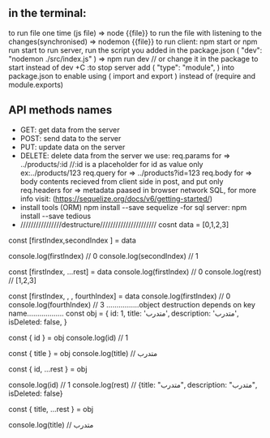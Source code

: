 ## in the terminal:

to run file one time (js file) => node {{file}}
to run the file with listening to the changes(synchronised) => nodemon {{file}}
to run client: npm start or npm run start
to run server, run the script you added in the package.json ( "dev": "nodemon ./src/index.js" )
=> npm run dev // or change it in the package to start instead of dev
<ctrl>+C :to stop server
add ( "type": "module", ) into package.json to enable using ( import and export ) instead of (require and module.exports)

## API methods names

- GET: get data from the server
- POST: send data to the server
- PUT: update data on the server
- DELETE: delete data from the server
  we use:
  req.params for => ../products/:id //:id is a placeholder for id as value only ex:../products/123
  req.query for => ../products?id=123
  req.body for => body contents recieved from client side in post, and put only
  req.headers for => metadata paased in browser network
  SQL, for more info visit: (https://sequelize.org/docs/v6/getting-started/)
- install tools (ORM)
  npm install --save sequelize
  -for sql server:
  npm install --save tedious
- ////////////////destructure//////////////////////
  cosnt data = [0,1,2,3]

const [firstIndex,secondIndex ] = data

console.log(firstIndex) // 0
console.log(secondIndex) // 1

const [firstIndex, ...rest] = data
console.log(firstIndex) // 0
console.log(rest) // [1,2,3]

const [firstIndex, , , fourthIndex] = data
console.log(firstIndex) // 0
console.log(fourthIndex) // 3
................object destruction depends on key name..................
const obj = {
id: 1,
title: 'متدرب',
description: 'متدرب',
isDeleted: false,
}

const { id } = obj
console.log(id) // 1

const { title } = obj
console.log(title) // متدرب

const { id, ...rest } = obj

console.log(id) // 1
console.log(rest) // {title: "متدرب", description: "متدرب", isDeleted: false}

const { title, ...rest } = obj

console.log(title) // متدرب

